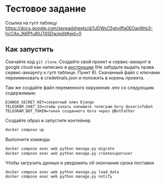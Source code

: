 # Тестовое задание

Ссылка на гугл таблицу https://docs.google.com/spreadsheets/d/1JDWsC5gtyiffa0EOanWts3-hcCAn_9j6Pfu8lU74SDw/edit#gid=0

## Как запустить

Скачайте код ```git clone```.
Создайте свой проект и сервис-аккаунт в google cloud
как написано в [инструкции](https://docs.gspread.org/en/latest/oauth2.html#service-account) (Не забудьте выдать права сервис-аккаунту к гугл таблице. Пункт 6).
Скачанный файл с ключами переименовать в credetinals.json и положить в корень проекта.

Там же создайте файл переменного окружения .env со следующим содержимым:
```
DJANGO_SECRET_KEY=секретный ключ Django
TELEGRAM_CHAT_ID=чтобы узнать напишите телеграм боту @userinfobot
TELEGRAM_BOT_TOKEN=токен созданного бота через @BotFather
```
Создайте образ и запустите контейнер
```sh
docker compose up
```
Выполните команды
```sh
docker compose exec web python manage.py migrate
docker compose exec web python manage.py createsuperuser
```
Чтобы загрузить данные и уведомить об окончании срока поставки
```commandline
docker compose exec web python manage.py load_data
docker compose exec web python manage.py notify
```